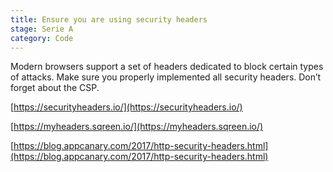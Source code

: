 ```yaml
---
title: Ensure you are using security headers
stage: Serie A
category: Code
---
```

Modern browsers support a set of headers dedicated to block certain types of attacks. Make sure you properly implemented all security headers. Don’t forget about the CSP.

[https://securityheaders.io/](https://securityheaders.io/)

[https://myheaders.sqreen.io/](https://myheaders.sqreen.io/)

[https://blog.appcanary.com/2017/http-security-headers.html](https://blog.appcanary.com/2017/http-security-headers.html)
